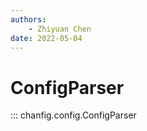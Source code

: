 ```yaml
---
authors:
    - Zhiyuan Chen
date: 2022-05-04
---
```


# ConfigParser

::: chanfig.config.ConfigParser

